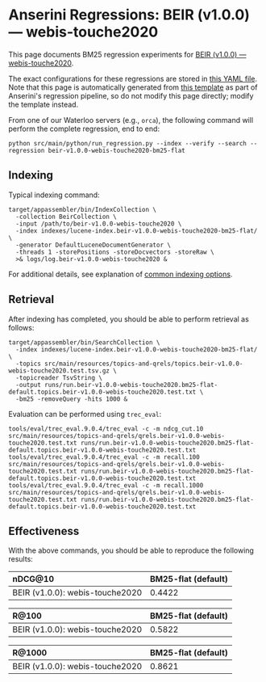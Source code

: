 # Anserini Regressions: BEIR (v1.0.0) &mdash; webis-touche2020

This page documents BM25 regression experiments for [BEIR (v1.0.0) &mdash; webis-touche2020](http://beir.ai/).

The exact configurations for these regressions are stored in [this YAML file](../src/main/resources/regression/beir-v1.0.0-webis-touche2020-bm25-flat.yaml).
Note that this page is automatically generated from [this template](../src/main/resources/docgen/templates/beir-v1.0.0-webis-touche2020-bm25-flat.template) as part of Anserini's regression pipeline, so do not modify this page directly; modify the template instead.

From one of our Waterloo servers (e.g., `orca`), the following command will perform the complete regression, end to end:

```
python src/main/python/run_regression.py --index --verify --search --regression beir-v1.0.0-webis-touche2020-bm25-flat
```

## Indexing

Typical indexing command:

```
target/appassembler/bin/IndexCollection \
  -collection BeirCollection \
  -input /path/to/beir-v1.0.0-webis-touche2020 \
  -index indexes/lucene-index.beir-v1.0.0-webis-touche2020-bm25-flat/ \
  -generator DefaultLuceneDocumentGenerator \
  -threads 1 -storePositions -storeDocvectors -storeRaw \
  >& logs/log.beir-v1.0.0-webis-touche2020 &
```

For additional details, see explanation of [common indexing options](common-indexing-options.md).

## Retrieval

After indexing has completed, you should be able to perform retrieval as follows:

```
target/appassembler/bin/SearchCollection \
  -index indexes/lucene-index.beir-v1.0.0-webis-touche2020-bm25-flat/ \
  -topics src/main/resources/topics-and-qrels/topics.beir-v1.0.0-webis-touche2020.test.tsv.gz \
  -topicreader TsvString \
  -output runs/run.beir-v1.0.0-webis-touche2020.bm25-flat-default.topics.beir-v1.0.0-webis-touche2020.test.txt \
  -bm25 -removeQuery -hits 1000 &
```

Evaluation can be performed using `trec_eval`:

```
tools/eval/trec_eval.9.0.4/trec_eval -c -m ndcg_cut.10 src/main/resources/topics-and-qrels/qrels.beir-v1.0.0-webis-touche2020.test.txt runs/run.beir-v1.0.0-webis-touche2020.bm25-flat-default.topics.beir-v1.0.0-webis-touche2020.test.txt
tools/eval/trec_eval.9.0.4/trec_eval -c -m recall.100 src/main/resources/topics-and-qrels/qrels.beir-v1.0.0-webis-touche2020.test.txt runs/run.beir-v1.0.0-webis-touche2020.bm25-flat-default.topics.beir-v1.0.0-webis-touche2020.test.txt
tools/eval/trec_eval.9.0.4/trec_eval -c -m recall.1000 src/main/resources/topics-and-qrels/qrels.beir-v1.0.0-webis-touche2020.test.txt runs/run.beir-v1.0.0-webis-touche2020.bm25-flat-default.topics.beir-v1.0.0-webis-touche2020.test.txt
```

## Effectiveness

With the above commands, you should be able to reproduce the following results:

| nDCG@10                                                                                                      | BM25-flat (default)|
|:-------------------------------------------------------------------------------------------------------------|-----------|
| BEIR (v1.0.0): webis-touche2020                                                                              | 0.4422    |


| R@100                                                                                                        | BM25-flat (default)|
|:-------------------------------------------------------------------------------------------------------------|-----------|
| BEIR (v1.0.0): webis-touche2020                                                                              | 0.5822    |


| R@1000                                                                                                       | BM25-flat (default)|
|:-------------------------------------------------------------------------------------------------------------|-----------|
| BEIR (v1.0.0): webis-touche2020                                                                              | 0.8621    |
